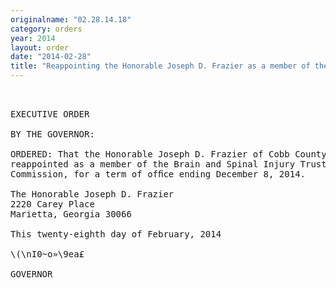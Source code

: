 ```yaml
---
originalname: "02.28.14.18"
category: orders
year: 2014
layout: order
date: "2014-02-28"
title: "Reappointing the Honorable Joseph D. Frazier as a member of the Brain and Spinal Injury Trust Fund Commission"
---
```

<pre>
 

EXECUTIVE ORDER

BY THE GOVERNOR:

ORDERED: That the Honorable Joseph D. Frazier of Cobb County, Georgia, is
reappointed as a member of the Brain and Spinal Injury Trust Fund
Commission, for a term of ofﬁce ending December 8, 2014.

The Honorable Joseph D. Frazier
2220 Carey Place
Marietta, Georgia 30066

This twenty-eighth day of February, 2014

\(\nI0~o»\9ea£

GOVERNOR

</pre>
